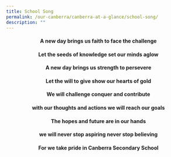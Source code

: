 ```yaml
---
title: School Song
permalink: /our-canberra/canberra-at-a-glance/school-song/
description: ""
---
```

<h4 style="text-align: center;"><strong>A new day brings us faith to face the challenge</strong></h4>
<h4 style="text-align: center;"><strong>Let the seeds of knowledge set our minds aglow</strong></h4>
<h4 style="text-align: center;"><strong>A new day brings us strength to persevere</strong></h4>
<h4 style="text-align: center;"><strong>Let the will to give show our hearts of gold</strong></h4>
<h4 style="text-align: center;"><strong>We will challenge conquer and contribute</strong></h4>
<h4 style="text-align: center;"><strong>with our thoughts and actions we will reach our goals</strong></h4>
<h4 style="text-align: center;"><strong>The hopes and future are in our hands</strong></h4>
<h4 style="text-align: center;"><strong>we will never stop aspiring never stop believing</strong></h4>
<h4 style="text-align: center;"><strong>For we take pride in Canberra Secondary School</strong></h4>